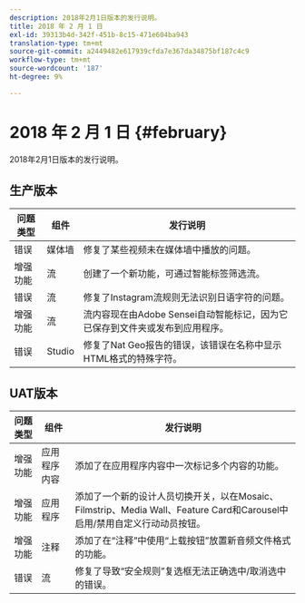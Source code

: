 ```yaml
---
description: 2018年2月1日版本的发行说明。
title: 2018 年 2 月 1 日
exl-id: 39313b4d-342f-451b-8c15-471e604ba943
translation-type: tm+mt
source-git-commit: a2449482e617939cfda7e367da34875bf187c4c9
workflow-type: tm+mt
source-wordcount: '187'
ht-degree: 9%

---
```


# 2018 年 2 月 1 日 {#february}

2018年2月1日版本的发行说明。

## 生产版本

| **问题类型** | **组件** | **发行说明** |
|---|---|---|
| 错误 | 媒体墙 | 修复了某些视频未在媒体墙中播放的问题。 |
| 增强功能 | 流 | 创建了一个新功能，可通过智能标签筛选流。 |
| 错误 | 流 | 修复了Instagram流规则无法识别日语字符的问题。 |
| 增强功能 | 流 | 流内容现在由Adobe Sensei自动智能标记，因为它已保存到文件夹或发布到应用程序。 |
| 错误 | Studio | 修复了Nat Geo报告的错误，该错误在名称中显示HTML格式的特殊字符。 |

## UAT版本

| **问题类型** | **组件** | **发行说明** |
|---|---|---|
| 增强功能 | 应用程序内容 | 添加了在应用程序内容中一次标记多个内容的功能。 |
| 增强功能 | 应用程序 | 添加了一个新的设计人员切换开关，以在Mosaic、Filmstrip、Media Wall、Feature Card和Carousel中启用/禁用自定义行动动员按钮。 |
| 增强功能 | 注释 | 添加了在“注释”中使用“上载按钮”放置新音频文件格式的功能。 |
| 错误 | 流 | 修复了导致“安全规则”复选框无法正确选中/取消选中的错误。 |
